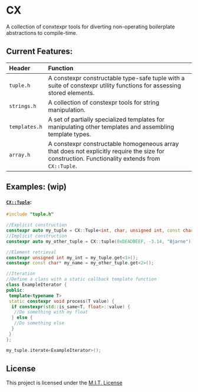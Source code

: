# CX
A collection of conxtexpr tools for diverting non-operating boilerplate abstractions to compile-time.

## Current Features:
| Header | Function |
| :--- | :--- |
| `tuple.h` | A constexpr constructable type-safe tuple with a suite of constexpr utility functions for assessing stored elements. |
| `strings.h` | A collection of constexpr tools for string manipulation. |
| `templates.h` | A set of partially specialized templates for manipulating other templates and assembling template types. |
| `array.h` | A constexpr constructable homogeneous array that does not explicitly require the size for construction. Functionality extends from `CX::Tuple`. |

## Examples: (wip)
#### [`CX::Tuple`](https://github.com/Matthewacon/CX/blob/master/include/tuple.h):
```cpp
#include "tuple.h"

//Explicit construction
constexpr auto my_tuple = CX::Tuple<int, char, unsigned int, const char*>(-1, 'a', 1, "Hello World!");
//Implicit construction
constexpr auto my_other_tuple = CX::tuple(0xDEADBEEF, -3.14, "Bjarne");

//Element retrieval
constexpr unsigned int my_int = my_tuple.get<1>();
constexpr const char* my_name = my_other_tuple.get<2>();

//Iteration
//Define a class with a static callback template function 
class ExampleIterator {
public:
 template<typename T>
 static constexpr void process(T value) {
  if constexpr(std::is_same<T, float>::value) {
   //Do something with my float
  } else {
   //Do something else
  }
 }
};

my_tuple.iterate<ExampleIterator>();
```

## License
This project is licensed under the [M.I.T. License](https://github.com/Matthewacon/CX/blob/master/LICENSE)
